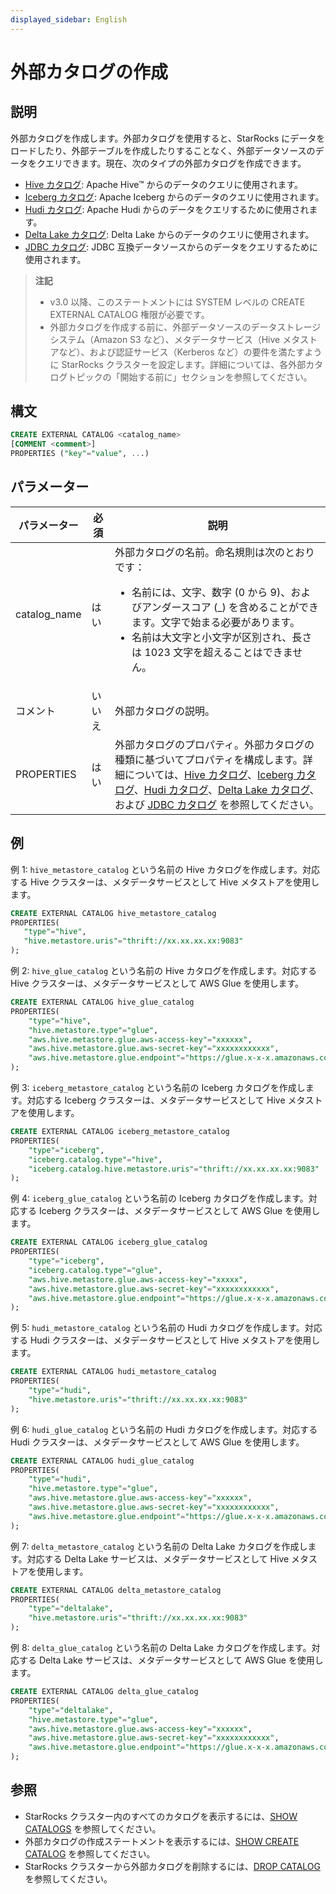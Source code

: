 ```yaml
---
displayed_sidebar: English
---
```


# 外部カタログの作成

## 説明

外部カタログを作成します。外部カタログを使用すると、StarRocks にデータをロードしたり、外部テーブルを作成したりすることなく、外部データソースのデータをクエリできます。現在、次のタイプの外部カタログを作成できます。

- [Hive カタログ](../../../data_source/catalog/hive_catalog.md): Apache Hive™ からのデータのクエリに使用されます。
- [Iceberg カタログ](../../../data_source/catalog/iceberg_catalog.md): Apache Iceberg からのデータのクエリに使用されます。
- [Hudi カタログ](../../../data_source/catalog/hudi_catalog.md): Apache Hudi からのデータをクエリするために使用されます。
- [Delta Lake カタログ](../../../data_source/catalog/deltalake_catalog.md): Delta Lake からのデータのクエリに使用されます。
- [JDBC カタログ](../../../data_source/catalog/jdbc_catalog.md): JDBC 互換データソースからのデータをクエリするために使用されます。

> **注記**
>
> - v3.0 以降、このステートメントには SYSTEM レベルの CREATE EXTERNAL CATALOG 権限が必要です。
> - 外部カタログを作成する前に、外部データソースのデータストレージシステム（Amazon S3 など）、メタデータサービス（Hive メタストアなど）、および認証サービス（Kerberos など）の要件を満たすように StarRocks クラスターを設定します。詳細については、各外部カタログトピックの「開始する前に」セクションを参照してください[](../../../data_source/catalog/catalog_overview.md)。

## 構文

```SQL
CREATE EXTERNAL CATALOG <catalog_name>
[COMMENT <comment>]
PROPERTIES ("key"="value", ...)
```

## パラメーター

| **パラメーター** | **必須** | **説明**                                              |
| ------------- | ------------ | ------------------------------------------------------------ |
| catalog_name  | はい          | 外部カタログの名前。命名規則は次のとおりです：<ul><li>名前には、文字、数字 (0 から 9)、およびアンダースコア (_) を含めることができます。文字で始まる必要があります。</li><li>名前は大文字と小文字が区別され、長さは 1023 文字を超えることはできません。</li></ul> |
| コメント       | いいえ           | 外部カタログの説明。 |
| PROPERTIES    | はい          | 外部カタログのプロパティ。外部カタログの種類に基づいてプロパティを構成します。詳細については、[Hive カタログ](../../../data_source/catalog/hive_catalog.md)、[Iceberg カタログ](../../../data_source/catalog/iceberg_catalog.md)、[Hudi カタログ](../../../data_source/catalog/hudi_catalog.md)、[Delta Lake カタログ](../../../data_source/catalog/deltalake_catalog.md)、および [JDBC カタログ](../../../data_source/catalog/jdbc_catalog.md) を参照してください。 |

## 例

例 1: `hive_metastore_catalog` という名前の Hive カタログを作成します。対応する Hive クラスターは、メタデータサービスとして Hive メタストアを使用します。

```SQL
CREATE EXTERNAL CATALOG hive_metastore_catalog
PROPERTIES(
   "type"="hive", 
   "hive.metastore.uris"="thrift://xx.xx.xx.xx:9083"
);
```

例 2: `hive_glue_catalog` という名前の Hive カタログを作成します。対応する Hive クラスターは、メタデータサービスとして AWS Glue を使用します。

```SQL
CREATE EXTERNAL CATALOG hive_glue_catalog
PROPERTIES(
    "type"="hive", 
    "hive.metastore.type"="glue",
    "aws.hive.metastore.glue.aws-access-key"="xxxxxx",
    "aws.hive.metastore.glue.aws-secret-key"="xxxxxxxxxxxx",
    "aws.hive.metastore.glue.endpoint"="https://glue.x-x-x.amazonaws.com"
);
```

例 3: `iceberg_metastore_catalog` という名前の Iceberg カタログを作成します。対応する Iceberg クラスターは、メタデータサービスとして Hive メタストアを使用します。

```SQL
CREATE EXTERNAL CATALOG iceberg_metastore_catalog
PROPERTIES(
    "type"="iceberg",
    "iceberg.catalog.type"="hive",
    "iceberg.catalog.hive.metastore.uris"="thrift://xx.xx.xx.xx:9083"
);
```

例 4: `iceberg_glue_catalog` という名前の Iceberg カタログを作成します。対応する Iceberg クラスターは、メタデータサービスとして AWS Glue を使用します。

```SQL
CREATE EXTERNAL CATALOG iceberg_glue_catalog
PROPERTIES(
    "type"="iceberg", 
    "iceberg.catalog.type"="glue",
    "aws.hive.metastore.glue.aws-access-key"="xxxxx",
    "aws.hive.metastore.glue.aws-secret-key"="xxxxxxxxxxxx",
    "aws.hive.metastore.glue.endpoint"="https://glue.x-x-x.amazonaws.com"
);
```

例 5: `hudi_metastore_catalog` という名前の Hudi カタログを作成します。対応する Hudi クラスターは、メタデータサービスとして Hive メタストアを使用します。

```SQL
CREATE EXTERNAL CATALOG hudi_metastore_catalog
PROPERTIES(
    "type"="hudi",
    "hive.metastore.uris"="thrift://xx.xx.xx.xx:9083"
);
```

例 6: `hudi_glue_catalog` という名前の Hudi カタログを作成します。対応する Hudi クラスターは、メタデータサービスとして AWS Glue を使用します。

```SQL
CREATE EXTERNAL CATALOG hudi_glue_catalog
PROPERTIES(
    "type"="hudi", 
    "hive.metastore.type"="glue",
    "aws.hive.metastore.glue.aws-access-key"="xxxxxx",
    "aws.hive.metastore.glue.aws-secret-key"="xxxxxxxxxxxx",
    "aws.hive.metastore.glue.endpoint"="https://glue.x-x-x.amazonaws.com"
);
```

例 7: `delta_metastore_catalog` という名前の Delta Lake カタログを作成します。対応する Delta Lake サービスは、メタデータサービスとして Hive メタストアを使用します。

```SQL
CREATE EXTERNAL CATALOG delta_metastore_catalog
PROPERTIES(
    "type"="deltalake",
    "hive.metastore.uris"="thrift://xx.xx.xx.xx:9083"
);
```

例 8: `delta_glue_catalog` という名前の Delta Lake カタログを作成します。対応する Delta Lake サービスは、メタデータサービスとして AWS Glue を使用します。

```SQL
CREATE EXTERNAL CATALOG delta_glue_catalog
PROPERTIES(
    "type"="deltalake", 
    "hive.metastore.type"="glue",
    "aws.hive.metastore.glue.aws-access-key"="xxxxxx",
    "aws.hive.metastore.glue.aws-secret-key"="xxxxxxxxxxxx",
    "aws.hive.metastore.glue.endpoint"="https://glue.x-x-x.amazonaws.com"
);
```

## 参照

- StarRocks クラスター内のすべてのカタログを表示するには、[SHOW CATALOGS](../data-manipulation/SHOW_CATALOGS.md) を参照してください。
- 外部カタログの作成ステートメントを表示するには、[SHOW CREATE CATALOG](../data-manipulation/SHOW_CREATE_CATALOG.md) を参照してください。
- StarRocks クラスターから外部カタログを削除するには、[DROP CATALOG](../data-definition/DROP_CATALOG.md) を参照してください。
